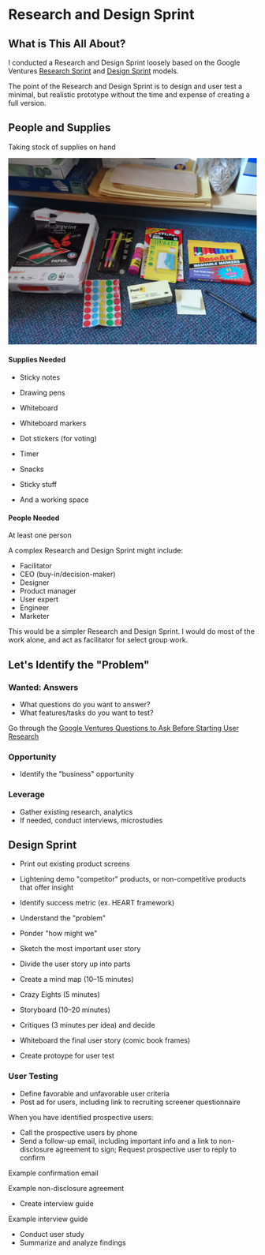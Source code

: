 # Research and Design Sprint

## What is This All About?
I conducted a Research and Design Sprint loosely based on the Google Ventures [Research Sprint](http://www.gv.com/lib/the-gv-research-sprint-a-4-day-process-for-answering-important-startup-questions) and [Design Sprint](http://www.gv.com/sprint) models. 

The point of the Research and Design Sprint is to design and user test a minimal, but realistic prototype without the time and expense of creating a full version. 

## People and Supplies
Taking stock of supplies on hand

![](design-sprint/supply-cabinet.jpg)

#### Supplies Needed
* Sticky notes 
* Drawing pens 
* Whiteboard
* Whiteboard markers
* Dot stickers (for voting)
* Timer 
* Snacks 
* Sticky stuff

* And a working space

#### People Needed

At least one person

A complex Research and Design Sprint might include: 
* Facilitator
* CEO (buy-in/decision-maker)
* Designer
* Product manager
* User expert 
* Engineer
* Marketer

This would be a simpler Research and Design Sprint. I would do most of the work alone, and act as facilitator for select group work. 

## Let's Identify the "Problem"

### Wanted: Answers

* What questions do you want to answer?
* What features/tasks do you want to test?

Go through the [Google Ventures Questions to Ask Before Starting User Research](http://www.gv.com/lib/questions-to-ask-before-starting-user-research) 

### Opportunity

* Identify the "business" opportunity

### Leverage

* Gather existing research, analytics
* If needed, conduct interviews, microstudies

## Design Sprint

* Print out existing product screens
* Lightening demo "competitor" products, or non-competitive products that offer insight
* Identify success metric (ex. HEART framework)

* Understand the "problem"
* Ponder "how might we"
* Sketch the most important user story
* Divide the user story up into parts
* Create a mind map (10–15 minutes)
* Crazy Eights (5 minutes)
* Storyboard (10–20 minutes)
* Critiques (3 minutes per idea) and decide
* Whiteboard the final user story (comic book frames)
* Create protoype for user test

### User Testing

* Define favorable and unfavorable user criteria
* Post ad for users, including link to recruiting screener questionnaire

When you have identified prospective users: 

* Call the prospective users by phone
* Send a follow-up email, including important info and a link to non-disclosure agreement to sign; Request prospective user to reply to confirm

Example confirmation email

Example non-disclosure agreement

* Create interview guide

Example interview guide

* Conduct user study
* Summarize and analyze findings




